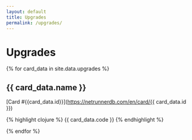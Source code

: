```yaml
---
layout: default
title: Upgrades
permalink: /upgrades/
---
```


# Upgrades

{% for card_data in site.data.upgrades %}

## {{ card_data.name }}

[Card #{{card_data.id}}](https://netrunnerdb.com/en/card/{{ card_data.id }})

{% highlight clojure %}
{{ card_data.code }}
{% endhighlight %}

{% endfor %}

